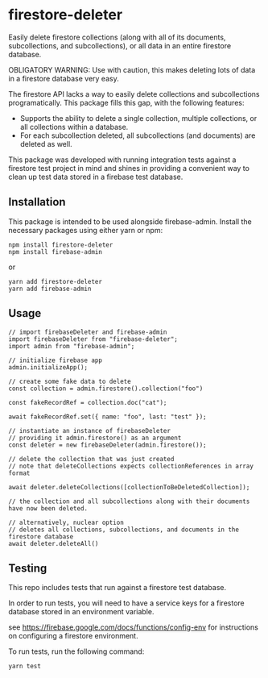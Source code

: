 # firestore-deleter

Easily delete firestore collections (along with all of its documents, subcollections, and subcollections), or all data in an entire firestore database.

OBLIGATORY WARNING: Use with caution, this makes deleting lots of data in a firestore database very easy.

The firestore API lacks a way to easily delete collections and subcollections programatically. This package fills this gap, with the following features:

- Supports the ability to delete a single collection, multiple collections, or all collections within a database.
- For each subcollection deleted, all subcollections (and documents) are deleted as well.

This package was developed with running integration tests against a firestore test project in mind and shines in providing a convenient way to clean up test data stored in a firebase test database.

## Installation

This package is intended to be used alongside firebase-admin. Install the necessary packages using either yarn or npm:

```
npm install firestore-deleter
npm install firebase-admin
```

or

```
yarn add firestore-deleter
yarn add firebase-admin
```

## Usage

```
// import firebaseDeleter and firebase-admin
import firebaseDeleter from "firebase-deleter";
import admin from "firebase-admin";

// initialize firebase app
admin.initializeApp();

// create some fake data to delete
const collection = admin.firestore().collection("foo")

const fakeRecordRef = collection.doc("cat");

await fakeRecordRef.set({ name: "foo", last: "test" });

// instantiate an instance of firebaseDeleter
// providing it admin.firestore() as an argument
const deleter = new firebaseDeleter(admin.firestore());

// delete the collection that was just created
// note that deleteCollections expects collectionReferences in array format

await deleter.deleteCollections([collectionToBeDeletedCollection]);

// the collection and all subcollections along with their documents have now been deleted.

// alternatively, nuclear option
// deletes all collections, subcollections, and documents in the firestore database
await deleter.deleteAll()

```

## Testing

This repo includes tests that run against a firestore test database.

In order to run tests, you will need to have a service keys for a firestore database stored in an environment variable.

see https://firebase.google.com/docs/functions/config-env for instructions on configuring a firestore environment.

To run tests, run the following command:

```
yarn test
```
